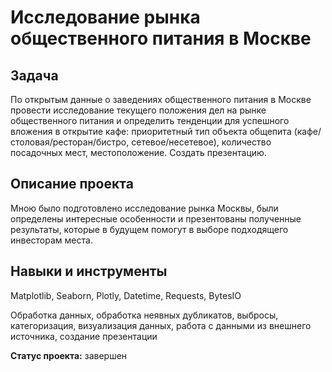 # Исследование рынка общественного питания в Москве

## Задача

По открытым данные о заведениях общественного питания в Москве провести исследование текущего положения дел на рынке общественного питания и определить тенденции для успешного вложения в открытие кафе: приоритетный тип объекта общепита (кафе/столовая/ресторан/бистро, сетевое/несетевое), количество посадочных мест, местоположение. Создать презентацию.

## Описание проекта
Мною было подготовлено исследование рынка Москвы, были определены интересные особенности и презентованы полученные результаты, которые в будущем помогут в выборе подходящего инвесторам места.

## Навыки и инструменты

Matplotlib, Seaborn, Plotly, Datetime, Requests, BytesIO

Обработка данных, обработка неявных дубликатов, выбросы, категоризация, визуализация данных, работа с данными из внешнего источника, создание презентации

**Статус проекта:** завершен
